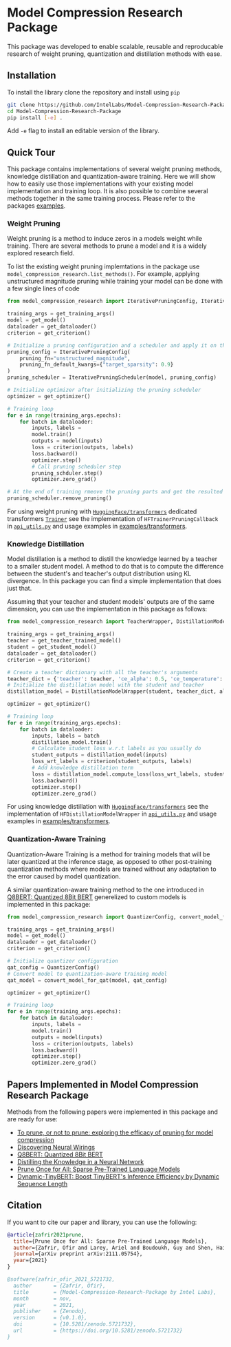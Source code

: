 <!-- 
Apache v2 license
Copyright (C) 2021 Intel Corporation
SPDX-License-Identifier: Apache-2.0
 -->
# Model Compression Research Package
This package was developed to enable scalable, reusable and reproducable research of weight pruning, quantization and distillation methods with ease.

## Installation
To install the library clone the repository and install using `pip`
``` bash
git clone https://github.com/IntelLabs/Model-Compression-Research-Package
cd Model-Compression-Research-Package
pip install [-e] .
```
Add `-e` flag to install an editable version of the library.

## Quick Tour
This package contains implementations of several weight pruning methods, knowledge distillation and quantization-aware training.
Here we will show how to easily use those implementations with your existing model implementation and training loop.
It is also possible to combine several methods together in the same training process.
Please refer to the packages [examples](examples).

### Weight Pruning
Weight pruning is a method to induce zeros in a models weight while training.
There are several methods to prune a model and it is a widely explored research field.

To list the existing weight pruning implemtations in the package use `model_compression_research.list_methods()`.
For example, applying unstructured magnitude pruning while training your model can be done with a few single lines of code

```python
from model_compression_research import IterativePruningConfig, IterativePruningScheduler

training_args = get_training_args()
model = get_model()
dataloader = get_dataloader()
criterion = get_criterion()

# Initialize a pruning configuration and a scheduler and apply it on the model
pruning_config = IterativePruningConfig(
    pruning_fn="unstructured_magnitude",
    pruning_fn_default_kwargs={"target_sparsity": 0.9}
)
pruning_scheduler = IterativePruningScheduler(model, pruning_config)

# Initialize optimizer after initializing the pruning scheduler
optimizer = get_optimizer()

# Training loop
for e in range(training_args.epochs):
    for batch in dataloader:
        inputs, labels = 
        model.train()
        outputs = model(inputs)
        loss = criterion(outputs, labels)
        loss.backward()
        optimizer.step()
        # Call pruning scheduler step
        pruning_schduler.step()
        optimizer.zero_grad()

# At the end of training rmeove the pruning parts and get the resulted pruned model
pruning_scheduler.remove_pruning()
```

For using weight pruning with [`HuggingFace/transformers`](https://github.com/huggingface/transformers) dedicated transformers [`Trainer`](https://huggingface.co/transformers/main_classes/trainer.html) see the implementation of `HFTrainerPruningCallback` in [`api_utils.py`](model_compression_research/api_utils.py) and usage examples in [examples/transformers](examples/transformers/).

### Knowledge Distillation
Model distillation is a method to distill the knowledge learned by a teacher to a smaller student model.
A method to do that is to compute the difference between the student's and teacher's output distribution using KL divergence.
In this package you can find a simple implementation that does just that.

Assuming that your teacher and student models' outputs are of the same dimension, you can use the implementation in this package as follows:
```python
from model_compression_research import TeacherWrapper, DistillationModelWrapper

training_args = get_training_args()
teacher = get_teacher_trained_model()
student = get_student_model()
dataloader = get_dataloader()
criterion = get_criterion()

# Create a teacher dictionary with all the teacher's arguments
teacher_dict = {'teacher': teacher, 'ce_alpha': 0.5, 'ce_temperature': 2.0}
# Initialize the distillation model with the student and teacher
distillation_model = DistillationModelWrapper(student, teacher_dict, alpha_student=0.5)

optimizer = get_optimizer()

# Training loop
for e in range(training_args.epochs):
    for batch in dataloader:
        inputs, labels = batch
        distillation_model.train()
        # Calculate student loss w.r.t labels as you usually do
        student_outputs = distillation_model(inputs)
        loss_wrt_labels = criterion(student_outputs, labels)
        # Add knowledge distillation term
        loss = distillation_model.compute_loss(loss_wrt_labels, student_outputs)
        loss.backward()
        optimizer.step()
        optimizer.zero_grad()
```

For using knowledge distillation with [`HuggingFace/transformers`](https://github.com/huggingface/transformers) see the implementation of `HFDistillationModelWrapper` in [`api_utils.py`](model_compression_research/api_utils.py) and usage examples in [examples/transformers](examples/transformers/).

### Quantization-Aware Training
Quantization-Aware Training is a method for training models that will be later quantized at the inference stage, as opposed to other post-training quantization methods where models are trained without any adaptation to the error caused by model quantization.

A similar quantization-aware training method to the one introduced in [Q8BERT: Quantized 8Bit BERT](https://arxiv.org/abs/1910.06188) generelized to custom models is implemented in this package:

```python
from model_compression_research import QuantizerConfig, convert_model_for_qat

training_args = get_training_args()
model = get_model()
dataloader = get_dataloader()
criterion = get_criterion()

# Initialize quantizer configuration
qat_config = QuantizerConfig()
# Convert model to quantization-aware training model
qat_model = convert_model_for_qat(model, qat_config)

optimizer = get_optimizer()

# Training loop
for e in range(training_args.epochs):
    for batch in dataloader:
        inputs, labels = 
        model.train()
        outputs = model(inputs)
        loss = criterion(outputs, labels)
        loss.backward()
        optimizer.step()
        optimizer.zero_grad()
```

## Papers Implemented in Model Compression Research Package
Methods from the following papers were implemented in this package and are ready for use:
* [To prune, or not to prune: exploring the efficacy of pruning for model compression](https://arxiv.org/abs/1710.01878)
* [Discovering Neural Wirings](https://arxiv.org/abs/1906.00586)
* [Q8BERT: Quantized 8Bit BERT](https://arxiv.org/abs/1910.06188)
* [Distilling the Knowledge in a Neural Network](https://arxiv.org/abs/1503.02531)
* [Prune Once for All: Sparse Pre-Trained Language Models](https://arxiv.org/abs/2111.05754)
* [Dynamic-TinyBERT: Boost TinyBERT's Inference Efficiency by Dynamic Sequence Length](https://arxiv.org/abs/2111.09645)

## Citation
If you want to cite our paper and library, you can use the following:
```bibtex
@article{zafrir2021prune,
  title={Prune Once for All: Sparse Pre-Trained Language Models},
  author={Zafrir, Ofir and Larey, Ariel and Boudoukh, Guy and Shen, Haihao and Wasserblat, Moshe},
  journal={arXiv preprint arXiv:2111.05754},
  year={2021}
}
```
```bibtex
@software{zafrir_ofir_2021_5721732,
  author       = {Zafrir, Ofir},
  title        = {Model-Compression-Research-Package by Intel Labs},
  month        = nov,
  year         = 2021,
  publisher    = {Zenodo},
  version      = {v0.1.0},
  doi          = {10.5281/zenodo.5721732},
  url          = {https://doi.org/10.5281/zenodo.5721732}
}